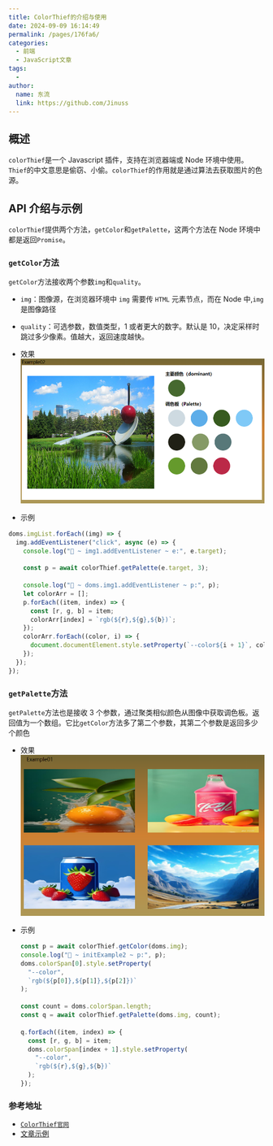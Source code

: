 ```yaml
---
title: ColorThief的介绍与使用
date: 2024-09-09 16:14:49
permalink: /pages/176fa6/
categories:
  - 前端
  - JavaScript文章
tags:
  -
author:
  name: 东流
  link: https://github.com/Jinuss
---
```


## 概述

`colorThief`是一个 Javascript 插件，支持在浏览器端或 Node 环境中使用。`Thief`的中文意思是偷窃、小偷。`colorThief`的作用就是通过算法去获取图片的色源。

## API 介绍与示例

`colorThief`提供两个方法，`getColor`和`getPalette`，这两个方法在 Node 环境中都是返回`Promise`。

### `getColor`方法

`getColor`方法接收两个参数`img`和`quality`。

- `img`：图像源，在浏览器环境中 `img` 需要传 `HTML` 元素节点，而在 Node 中,`img`是图像路径

- `quality`：可选参数，数值类型，1 或者更大的数字。默认是 10，决定采样时跳过多少像素。值越大，返回速度越快。

- 效果
  <img src="../../Demo/image/getColor.png"/>
- 示例

```js
doms.imgList.forEach((img) => {
  img.addEventListener("click", async (e) => {
    console.log("🚀 ~ img1.addEventListener ~ e:", e.target);

    const p = await colorThief.getPalette(e.target, 3);

    console.log("🚀 ~ doms.img1.addEventListener ~ p:", p);
    let colorArr = [];
    p.forEach((item, index) => {
      const [r, g, b] = item;
      colorArr[index] = `rgb(${r},${g},${b})`;
    });
    colorArr.forEach((color, i) => {
      document.documentElement.style.setProperty(`--color${i + 1}`, color);
    });
  });
});
```

### `getPalette`方法

`getPalette`方法也是接收 3 个参数，通过聚类相似颜色从图像中获取调色板。返回值为一个数组。它比`getColor`方法多了第二个参数，其第二个参数是返回多少个颜色

- 效果
  <img src="../../Demo/image/getPalette.png"/>
- 示例

  ```js
  const p = await colorThief.getColor(doms.img);
  console.log("🚀 ~ initExample2 ~ p:", p);
  doms.colorSpan[0].style.setProperty(
    "--color",
    `rgb(${p[0]},${p[1]},${p[2]})`
  );

  const count = doms.colorSpan.length;
  const q = await colorThief.getPalette(doms.img, count);

  q.forEach((item, index) => {
    const [r, g, b] = item;
    doms.colorSpan[index + 1].style.setProperty(
      "--color",
      `rgb(${r},${g},${b})`
    );
  });
  ```

### 参考地址

 - [`ColorThief官网`](https://lokeshdhakar.com/projects/color-thief/)
 - [文章示例](https://github.com/Jinuss/blog/blob/main/docs/Demo/20.colorThief.html)